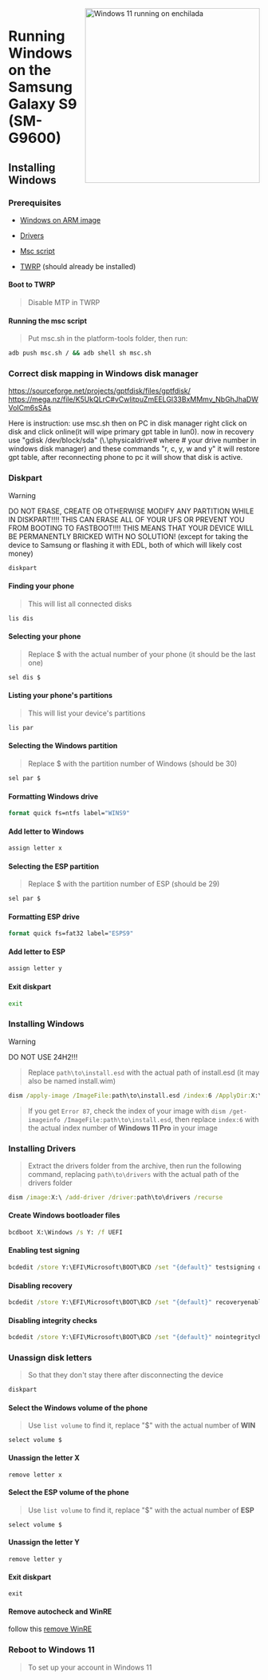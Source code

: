 <img align="right" src="https://github.com/n00b69/woa-enchilada/blob/main/enchilada.png" width="350" alt="Windows 11 running on enchilada">

# Running Windows on the Samsung Galaxy S9 (SM-G9600)

## Installing Windows

### Prerequisites
- [Windows on ARM image](https://worproject.com/esd)
  
- [Drivers](https://github.com/vicenteicc2008/woa-starqlte/releases/download/1.0-rc1-drivers/S9-Initial-Drivers.zip)
  
- [Msc script](https://github.com/vicenteicc2008/woa-starqlte/releases/download/1.0-rc1-msc/msc-s9.sh)
  
- [TWRP](https://github.com/vicenteicc2008/woa-starqlte/releases/download/1.0-rc1/twrp-s9.img) (should already be installed)

#### Boot to TWRP
> Disable MTP in TWRP

#### Running the msc script
> Put msc.sh in the platform-tools folder, then run:
```cmd
adb push msc.sh / && adb shell sh msc.sh
```

### Correct disk mapping in Windows disk manager 
https://sourceforge.net/projects/gptfdisk/files/gptfdisk/
https://mega.nz/file/K5UkQLrC#vCwlitpuZmEELGl33BxMMmv_NbGhJhaDWVoICm6sSAs

Here is instruction: use msc.sh then on PC in disk manager right click
on disk and click online(it will wipe primary gpt table in lun0). now in
recovery use "gdisk /dev/block/sda" (\\.\physicaldrive# where # your drive number in windows disk manager) and these commands "r, c, y, w
and y" it will restore gpt table, after reconnecting phone to pc it will show that disk is active.

### Diskpart
> [!WARNING]
> DO NOT ERASE, CREATE OR OTHERWISE MODIFY ANY PARTITION WHILE IN DISKPART!!!! THIS CAN ERASE ALL OF YOUR UFS OR PREVENT YOU FROM BOOTING TO FASTBOOT!!!! THIS MEANS THAT YOUR DEVICE WILL BE PERMANENTLY BRICKED WITH NO SOLUTION! (except for taking the device to Samsung or flashing it with EDL, both of which will likely cost money)

```cmd
diskpart
```

#### Finding your phone
> This will list all connected disks
```cmd
lis dis
```

#### Selecting your phone
> Replace $ with the actual number of your phone (it should be the last one)
```cmd
sel dis $
```

#### Listing your phone's partitions
> This will list your device's partitions
```cmd
lis par
```

#### Selecting the Windows partition
> Replace $ with the partition number of Windows (should be 30)
```cmd
sel par $
```

#### Formatting Windows drive
```cmd
format quick fs=ntfs label="WINS9"
```

#### Add letter to Windows
```cmd
assign letter x
```

#### Selecting the ESP partition
> Replace $ with the partition number of ESP (should be 29)
```cmd
sel par $
```

#### Formatting ESP drive
```cmd
format quick fs=fat32 label="ESPS9"
```

#### Add letter to ESP
```cmd
assign letter y
```

#### Exit diskpart
```cmd
exit
```

### Installing Windows
> [!Warning]
> DO NOT USE 24H2!!!

> Replace `path\to\install.esd` with the actual path of install.esd (it may also be named install.wim)

```cmd
dism /apply-image /ImageFile:path\to\install.esd /index:6 /ApplyDir:X:\
```

> If you get `Error 87`, check the index of your image with `dism /get-imageinfo /ImageFile:path\to\install.esd`, then replace `index:6` with the actual index number of **Windows 11 Pro** in your image

### Installing Drivers
> Extract the drivers folder from the archive, then run the following command, replacing `path\to\drivers` with the actual path of the drivers folder
```cmd
dism /image:X:\ /add-driver /driver:path\to\drivers /recurse
```
  
#### Create Windows bootloader files
```cmd
bcdboot X:\Windows /s Y: /f UEFI
```

#### Enabling test signing
```cmd
bcdedit /store Y:\EFI\Microsoft\BOOT\BCD /set "{default}" testsigning on
```

#### Disabling recovery
```cmd
bcdedit /store Y:\EFI\Microsoft\BOOT\BCD /set "{default}" recoveryenabled no
```

#### Disabling integrity checks
```cmd
bcdedit /store Y:\EFI\Microsoft\BOOT\BCD /set "{default}" nointegritychecks on
```

### Unassign disk letters
> So that they don't stay there after disconnecting the device
```cmd
diskpart
```

#### Select the Windows volume of the phone
> Use `list volume` to find it, replace "$" with the actual number of **WIN**
```diskpart
select volume $
```

#### Unassign the letter X
```diskpart
remove letter x
```

#### Select the ESP volume of the phone
> Use `list volume` to find it, replace "$" with the actual number of **ESP**
```diskpart
select volume $
```

#### Unassign the letter Y
```diskpart
remove letter y
```

#### Exit diskpart
```diskpart
exit
```

#### Remove autocheck and WinRE
follow this [remove WinRE](https://github.com/Project-Silicium/WoA-Guides/blob/main/Mu-Qcom/Vendors/Samsung/remove-win-recovery-disk-checking.md)

### Reboot to Windows 11
> To set up your account in Windows 11

















